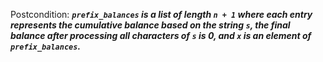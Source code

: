 Postcondition: ***`prefix_balances` is a list of length `n + 1` where each entry represents the cumulative balance based on the string `s`, the final balance after processing all characters of `s` is 0, and `x` is an element of `prefix_balances`.***